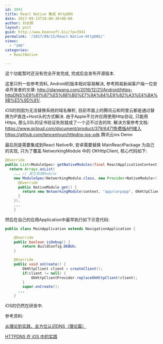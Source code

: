 ```yaml
---
id: 3941
title: React Native 集成 HttpDNS
date: 2017-09-15T18:00:38+00:00
author: 刘长炯
layout: post
guid: http://www.beansoft.biz/?p=3941
permalink: '/2017/09/15/React-Native-HttpDNS/'
views:
  - "106"
categories:
  - ReactNative
  
---
```


这个功能暂时还没有完全开发完成, 完成后会发布开源版本.

这里只列一些参考资料, Android的版本相对容易解决, 参考网易新闻客户端一位安卓开发者的文章: http://glanwang.com/2016/12/21/Android/https-httpDNS%E9%81%87%E5%88%B0%E7%9A%84%E9%82%A3%E4%BA%9B%E5%9D%91/. 

iOS的则因为无法替换系统的域名解析, 目前市面上的腾讯云和阿里云都是通过替换为IP直连+Host头的方式解决. 由于Apple不允许应用使用Http协议, 只能用Https, 那么SSL的证书验证失败就成了一个迈不过去的坎. 解决方案参考文档: https://www.qcloud.com/document/product/379/6471免费版API接入  https://github.com/tencentyun/httpdns-ios-sdk 腾讯云ios Demo



最后则是需要集成到React Native中, 安卓需要替换 MainReactPackage 为自己的实现, 只为了覆盖 NetworkingModule 中的 OKHttpClient, 核心代码如下:

```java
@Override
public List<ModuleSpec> getNativeModules(final ReactApplicationContext context) {
  return Arrays.asList(
    ... // 其它系统Module
    new ModuleSpec(NetworkingModule.class, new Provider<NativeModule>() {
      @Override
      public NativeModule get() {
        return new NetworkingModule(context, "app/corpapp", OkHttpClientProvider.getOkHttpClient());
      }
    }),
    ...
    }
```

然后在自己的应用Application中最早执行如下示意代码:

```java
public class MainApplication extends NavigationApplication {

    @Override
    public boolean isDebug() {
        return BuildConfig.DEBUG;
    }

    @Override
    public void onCreate() {
        OkHttpClient client = createClient();
        if(client != null) {
            OkHttpClientProvider.replaceOkHttpClient(client);
        }
        super.onCreate();
      ...
    }
```

iOS的仍然在研发中.



参考资料:

[从理论到实践，全方位认识DNS（理论篇）](https://www.cloudxns.net/Support/detail/id/737.html)

[HTTPDNS 在 iOS 中的实践](http://nathanli.cn/2016/12/20/httpdns-%E5%9C%A8-ios-%E4%B8%AD%E7%9A%84%E5%AE%9E%E8%B7%B5/) 